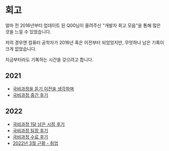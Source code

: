 # 회고

얼마 전 2016년부터 업데이트 된 Q00님이 올려주신 "개발자 회고 모음"을 통해 많은 것을 느낄 수 있었습니다.

저의 경우엔 컴퓨터 공학자가 2016년 혹은 이전부터 되었었지만, 무엇하나 남은 기록이 크게 없었습니다.

지금부터라도 기록하는 시간을 갖으려고 합니다.

## 2021

- [국비과정을 듣기 이전을 생각하며](https://velog.io/@robolab1902/%EA%B5%AD%EB%B9%84%EA%B3%BC%EC%A0%95%EC%9D%84-%EB%93%A3%EA%B8%B0-%EC%9D%B4%EC%A0%84%EC%9D%84-%EC%83%9D%EA%B0%81%ED%95%98%EB%A9%B0)
- [국비과정 중간 후기](https://velog.io/@robolab1902/%EA%B5%AD%EB%B9%84%EA%B3%BC%EC%A0%95-%EC%A4%91%EA%B0%84-%ED%9B%84%EA%B8%B0)

## 2022

- [국비과정 1달 남은 시점 후기](https://velog.io/@robolab1902/%EA%B5%AD%EB%B9%84%EA%B3%BC%EC%A0%95-1%EB%8B%AC-%EB%82%A8%EC%9D%80-%EC%8B%9C%EC%A0%90-%ED%9B%84%EA%B8%B0)
- [국비과정 팀장 후기](https://velog.io/@robolab1902/%EA%B5%AD%EB%B9%84%EA%B3%BC%EC%A0%95-%ED%8C%80%EC%9E%A5-%ED%9B%84%EA%B8%B0)
- [국비과정 수료 후기](https://velog.io/@robolab1902/%EA%B5%AD%EB%B9%84%EA%B3%BC%EC%A0%95-%EC%88%98%EB%A3%8C-%ED%9B%84%EA%B8%B0)
- [2022년 3월 근황 - 취업](https://velog.io/@robolab1902/2022%EB%85%84-3%EC%9B%94-%EA%B7%BC%ED%99%A9-%EC%B7%A8%EC%97%85)